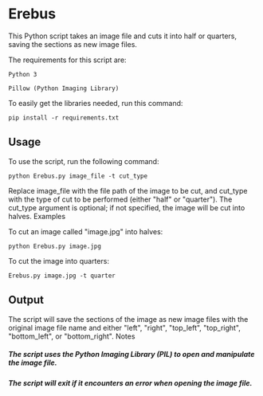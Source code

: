 # Erebus

This Python script takes an image file and cuts it into half or quarters, saving the sections as new image files.

The requirements for this script are:

``
    Python 3
``

``
    Pillow (Python Imaging Library)
``

To easily get the libraries needed, run this command:

`` pip install -r requirements.txt ``

## Usage

To use the script, run the following command:

`` python Erebus.py image_file -t cut_type ``

Replace image_file with the file path of the image to be cut, and cut_type with the type of cut to be performed (either "half" or "quarter"). The cut_type argument is optional; if not specified, the image will be cut into halves.
Examples

To cut an image called "image.jpg" into halves:

`` python Erebus.py image.jpg ``

To cut the image into quarters:

`` Erebus.py image.jpg -t quarter ``

## Output

The script will save the sections of the image as new image files with the original image file name and either "left", "right", "top_left", "top_right", "bottom_left", or "bottom_right".
Notes

##### The script uses the Python Imaging Library (PIL) to open and manipulate the image file.
##### The script will exit if it encounters an error when opening the image file.